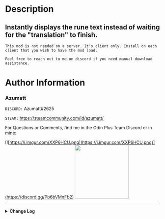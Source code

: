 # Description

## Instantly displays the rune text instead of waiting for the "translation" to finish.

`This mod is not needed on a server. It's client only. Install on each client that you wish to have the mod load.`

`Feel free to reach out to me on discord if you need manual download assistance.`

# Author Information

### Azumatt

`DISCORD:` Azumatt#2625

`STEAM:` https://steamcommunity.com/id/azumatt/

For Questions or Comments, find me in the Odin Plus Team Discord or in mine:

[![https://i.imgur.com/XXP6HCU.png](https://i.imgur.com/XXP6HCU.png)](https://discord.gg/Pb6bVMnFb2)
<a href="https://discord.gg/pdHgy6Bsng"><img src="https://i.imgur.com/Xlcbmm9.png" href="https://discord.gg/pdHgy6Bsng" width="175" height="175"></a>
***

<details><summary><strong>Change Log</strong></summary>

| `Version` | `Patch Notes`     | 
|-----------|-------------------|
| 1.0.0     | - Initial Release |

</details>
